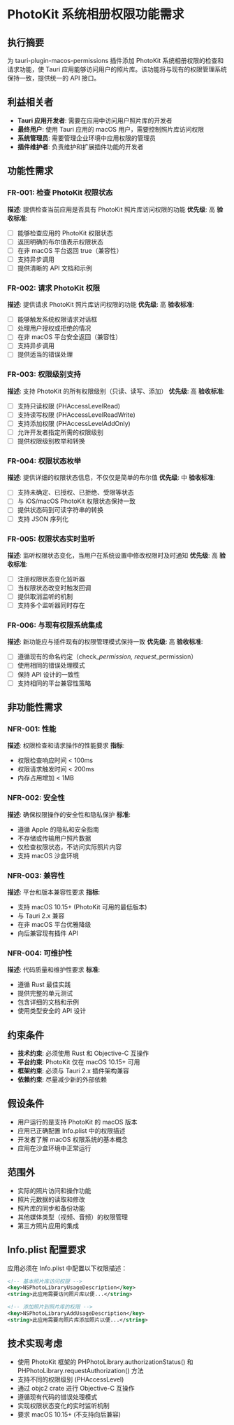 # PhotoKit 系统相册权限功能需求

## 执行摘要
为 tauri-plugin-macos-permissions 插件添加 PhotoKit 系统相册权限的检查和请求功能，使 Tauri 应用能够访问用户的照片库。该功能将与现有的权限管理系统保持一致，提供统一的 API 接口。

## 利益相关者
- **Tauri 应用开发者**: 需要在应用中访问用户照片库的开发者
- **最终用户**: 使用 Tauri 应用的 macOS 用户，需要控制照片库访问权限
- **系统管理员**: 需要管理企业环境中应用权限的管理员
- **插件维护者**: 负责维护和扩展插件功能的开发者

## 功能性需求

### FR-001: 检查 PhotoKit 权限状态
**描述**: 提供检查当前应用是否具有 PhotoKit 照片库访问权限的功能
**优先级**: 高
**验收标准**:
- [ ] 能够检查应用的 PhotoKit 权限状态
- [ ] 返回明确的布尔值表示权限状态
- [ ] 在非 macOS 平台返回 true（兼容性）
- [ ] 支持异步调用
- [ ] 提供清晰的 API 文档和示例

### FR-002: 请求 PhotoKit 权限
**描述**: 提供请求 PhotoKit 照片库访问权限的功能
**优先级**: 高
**验收标准**:
- [ ] 能够触发系统权限请求对话框
- [ ] 处理用户授权或拒绝的情况
- [ ] 在非 macOS 平台安全返回（兼容性）
- [ ] 支持异步调用
- [ ] 提供适当的错误处理

### FR-003: 权限级别支持
**描述**: 支持 PhotoKit 的所有权限级别（只读、读写、添加）
**优先级**: 高
**验收标准**:
- [ ] 支持只读权限 (PHAccessLevelRead)
- [ ] 支持读写权限 (PHAccessLevelReadWrite)
- [ ] 支持添加权限 (PHAccessLevelAddOnly)
- [ ] 允许开发者指定所需的权限级别
- [ ] 提供权限级别枚举和转换

### FR-004: 权限状态枚举
**描述**: 提供详细的权限状态信息，不仅仅是简单的布尔值
**优先级**: 中
**验收标准**:
- [ ] 支持未确定、已授权、已拒绝、受限等状态
- [ ] 与 iOS/macOS PhotoKit 权限状态保持一致
- [ ] 提供状态码到可读字符串的转换
- [ ] 支持 JSON 序列化

### FR-005: 权限状态实时监听
**描述**: 监听权限状态变化，当用户在系统设置中修改权限时及时通知
**优先级**: 高
**验收标准**:
- [ ] 注册权限状态变化监听器
- [ ] 当权限状态改变时触发回调
- [ ] 提供取消监听的机制
- [ ] 支持多个监听器同时存在

### FR-006: 与现有权限系统集成
**描述**: 新功能应与插件现有的权限管理模式保持一致
**优先级**: 高
**验收标准**:
- [ ] 遵循现有的命名约定（check_*_permission, request_*_permission）
- [ ] 使用相同的错误处理模式
- [ ] 保持 API 设计的一致性
- [ ] 支持相同的平台兼容性策略

## 非功能性需求

### NFR-001: 性能
**描述**: 权限检查和请求操作的性能要求
**指标**:
- 权限检查响应时间 < 100ms
- 权限请求触发时间 < 200ms
- 内存占用增加 < 1MB

### NFR-002: 安全性
**描述**: 确保权限操作的安全性和隐私保护
**标准**:
- 遵循 Apple 的隐私和安全指南
- 不存储或传输用户照片数据
- 仅检查权限状态，不访问实际照片内容
- 支持 macOS 沙盒环境

### NFR-003: 兼容性
**描述**: 平台和版本兼容性要求
**指标**:
- 支持 macOS 10.15+ (PhotoKit 可用的最低版本)
- 与 Tauri 2.x 兼容
- 在非 macOS 平台优雅降级
- 向后兼容现有插件 API

### NFR-004: 可维护性
**描述**: 代码质量和维护性要求
**标准**:
- 遵循 Rust 最佳实践
- 提供完整的单元测试
- 包含详细的文档和示例
- 使用类型安全的 API 设计

## 约束条件
- **技术约束**: 必须使用 Rust 和 Objective-C 互操作
- **平台约束**: PhotoKit 仅在 macOS 10.15+ 可用
- **框架约束**: 必须与 Tauri 2.x 插件架构兼容
- **依赖约束**: 尽量减少新的外部依赖

## 假设条件
- 用户运行的是支持 PhotoKit 的 macOS 版本
- 应用已正确配置 Info.plist 中的权限描述
- 开发者了解 macOS 权限系统的基本概念
- 应用在沙盒环境中正常运行

## 范围外
- 实际的照片访问和操作功能
- 照片元数据的读取和修改
- 照片库的同步和备份功能
- 其他媒体类型（视频、音频）的权限管理
- 第三方照片应用的集成

## Info.plist 配置要求
应用必须在 Info.plist 中配置以下权限描述：

```xml
<!-- 基本照片库访问权限 -->
<key>NSPhotoLibraryUsageDescription</key>
<string>此应用需要访问照片库以便...</string>

<!-- 添加照片到照片库的权限 -->
<key>NSPhotoLibraryAddUsageDescription</key>
<string>此应用需要向照片库添加照片以便...</string>
```

## 技术实现考虑
- 使用 PhotoKit 框架的 PHPhotoLibrary.authorizationStatus() 和 PHPhotoLibrary.requestAuthorization() 方法
- 支持不同的权限级别 (PHAccessLevel)
- 通过 objc2 crate 进行 Objective-C 互操作
- 遵循现有代码的错误处理模式
- 实现权限状态变化的实时监听机制
- 要求 macOS 10.15+ (不支持向后兼容)
